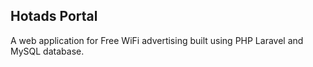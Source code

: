 ## Hotads Portal

A web application for Free WiFi advertising built using PHP Laravel and MySQL database.
